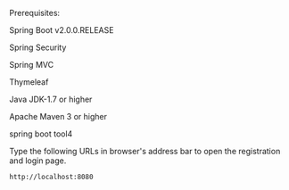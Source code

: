 Prerequisites:

Spring Boot v2.0.0.RELEASE

Spring Security

Spring MVC
 
Thymeleaf

Java JDK-1.7 or higher

Apache Maven 3 or higher

spring boot tool4


Type the following URLs in browser's address bar to open the registration and login page.

	http://localhost:8080
